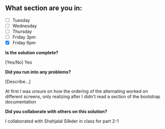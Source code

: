 <!--
  CTP STUDENTS
  Use this pull request template to provide assignment submissions.
  If you plan on continuing to work on the code, you can open the
  pull request as a DRAFT. When done open the pull request.
-->

<!--
TITLE: Include your section in the pull request title
 -->

## What section are you in:

- [ ] Tuesday
- [ ] Wednesday
- [ ] Thursday
- [ ] Friday 3pm
- [x] Friday 6pm

**Is the solution complete?**

[Yes/No] 
Yes

**Did you run into any problems?**

[Describe...]

At first I was unsure on how the ordering of the alternating worked on different screens, only realizing after I didn't read a section of the bootstrap documentation

**Did you collaborate with others on this solution?**

<!-- Provide collaborators github usernames -->
I collaborated with Shahjalal Silkder in class for part 2-1
